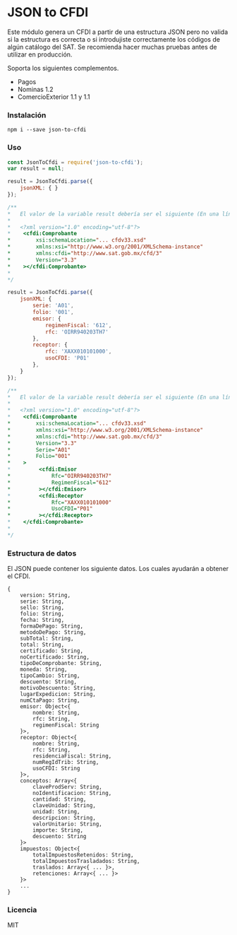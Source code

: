 # JSON to CFDI

Este módulo genera un CFDI a partir de una estructura JSON pero no valida si la estructura es correcta o si introdujiste correctamente los códigos de algún catálogo del SAT. Se recomienda hacer muchas pruebas antes de utilizar en producción.

Soporta los siguientes complementos.

- Pagos
- Nominas 1.2
- ComercioExterior 1.1 y 1.1


### Instalación

```
npm i --save json-to-cfdi
```

### Uso

```Javascript
const JsonToCfdi = require('json-to-cfdi');
var result = null;

result = JsonToCfdi.parse({
	jsonXML: { }
});

/**
*   El valor de la variable result debería ser el siguiente (En una línea).
*
*   <?xml version="1.0" encoding="utf-8"?>
*    <cfdi:Comprobante
*        xsi:schemaLocation="... cfdv33.xsd"
*        xmlns:xsi="http://www.w3.org/2001/XMLSchema-instance"
*        xmlns:cfdi="http://www.sat.gob.mx/cfd/3"
*        Version="3.3"
*    ></cfdi:Comprobante>
*
*/

result = JsonToCfdi.parse({
	jsonXML: {
		serie: 'A01',
		folio: '001',
		emisor: {
			regimenFiscal: '612',
			rfc: 'OIRR940203TH7'
		},
		receptor: {
			rfc: 'XAXX010101000',
			usoCFDI: 'P01'
		},
	}
});

/**
*   El valor de la variable result debería ser el siguiente (En una línea).
*
*   <?xml version="1.0" encoding="utf-8"?>
*    <cfdi:Comprobante
*        xsi:schemaLocation="... cfdv33.xsd"
*        xmlns:xsi="http://www.w3.org/2001/XMLSchema-instance"
*        xmlns:cfdi="http://www.sat.gob.mx/cfd/3"
*        Version="3.3"
*        Serie="A01"
*        Folio="001"
*    >
*         <cfdi:Emisor
*             Rfc="OIRR940203TH7"
*             RegimenFiscal="612"
*         ></cfdi:Emisor>
*         <cfdi:Receptor
*             Rfc="XAXX010101000"
*             UsoCFDI="P01"
*         ></cfdi:Receptor>
*    </cfdi:Comprobante>
*
*/

```

### Estructura de datos
El JSON puede contener los siguiente datos. Los cuales ayudarán a obtener el CFDI.
```
{
    version: String,
    serie: String,
    sello: String,
    folio: String,
    fecha: String,
    formaDePago: String,
    metodoDePago: String,
    subTotal: String,
    total: String,
    certificado: String,
    noCertificado: String,
    tipoDeComprobante: String,
    moneda: String,
    tipoCambio: String,
    descuento: String,
    motivoDescuento: String,
    lugarExpedicion: String,
    numCtaPago: String,
    emisor: Object<{
        nombre: String,
        rfc: String,
        regimenFiscal: String
    }>,
    receptor: Object<{
        nombre: String,
        rfc: String,
        residenciaFiscal: String,
        numRegIdTrib: String,
        usoCFDI: String
    }>,
    conceptos: Array<{
        claveProdServ: String,
        noIdentificacion: String,
        cantidad: String,
        claveUnidad: String,
        unidad: String,
        descripcion: String,
        valorUnitario: String,
        importe: String,
        descuento: String
    }>
    impuestos: Object<{
        totalImpuestosRetenidos: String,
        totalImpuestosTrasladados: String,
        traslados: Array<{ ... }>,
        retenciones: Array<{ ... }>
    }>
    ...
}
```

### Licencia

MIT

